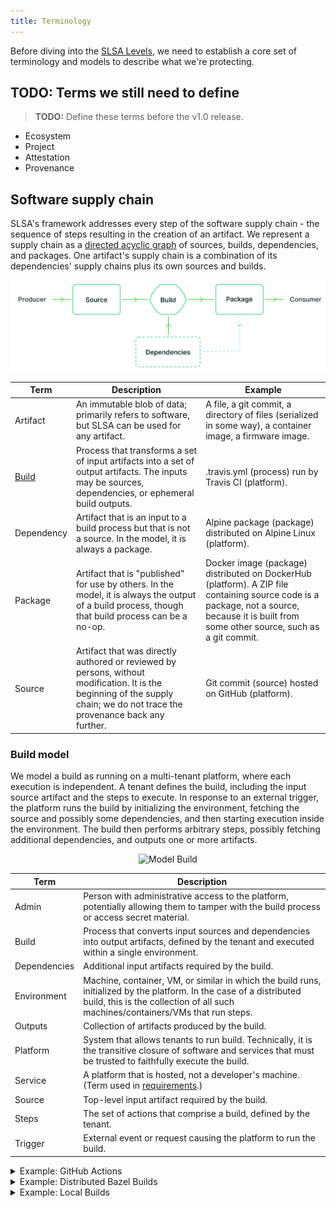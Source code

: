 ```yaml
---
title: Terminology
---
```

<div class="subtitle">

Before diving into the [SLSA Levels](levels.md), we need to establish a core set
of terminology and models to describe what we're protecting.

</div>

## TODO: Terms we still need to define

> **TODO:** Define these terms before the v1.0 release.

-   Ecosystem
-   Project
-   Attestation
-   Provenance

## Software supply chain

SLSA's framework addresses every step of the software supply chain - the
sequence of steps resulting in the creation of an artifact. We represent a
supply chain as a [directed acyclic graph] of sources, builds, dependencies, and
packages. One artifact's supply chain is a combination of its dependencies'
supply chains plus its own sources and builds.

[directed acyclic graph]: https://en.wikipedia.org/wiki/Directed_acyclic_graph

![Software Supply Chain Model](../../images/supply-chain-model.svg)

| Term | Description | Example |
| --- | --- | --- |
| Artifact | An immutable blob of data; primarily refers to software, but SLSA can be used for any artifact. | A file, a git commit, a directory of files (serialized in some way), a container image, a firmware image. |
| [Build] | Process that transforms a set of input artifacts into a set of output artifacts. The inputs may be sources, dependencies, or ephemeral build outputs. | .travis.yml (process) run by Travis CI (platform). |
| Dependency | Artifact that is an input to a build process but that is not a source. In the model, it is always a package. | Alpine package (package) distributed on Alpine Linux (platform). |
| Package | Artifact that is "published" for use by others. In the model, it is always the output of a build process, though that build process can be a no-op. | Docker image (package) distributed on DockerHub (platform). A ZIP file containing source code is a package, not a source, because it is built from some other source, such as a git commit. |
| Source | Artifact that was directly authored or reviewed by persons, without modification. It is the beginning of the supply chain; we do not trace the provenance back any further. | Git commit (source) hosted on GitHub (platform). |

[build]: #build-model

### Build model

We model a build as running on a multi-tenant platform, where each execution is
independent. A tenant defines the build, including the input source artifact and
the steps to execute. In response to an external trigger, the platform runs the
build by initializing the environment, fetching the source and possibly some
dependencies, and then starting execution inside the environment. The build then
performs arbitrary steps, possibly fetching additional dependencies, and outputs
one or more artifacts.

<p align="center"><img src="../../images/build-model.svg" alt="Model Build"></p>

| Term | Description
| --- | ---
| Admin | Person with administrative access to the platform, potentially allowing them to tamper with the build process or access secret material.
| Build | Process that converts input sources and dependencies into output artifacts, defined by the tenant and executed within a single environment.
| Dependencies | Additional input artifacts required by the build.
| Environment | Machine, container, VM, or similar in which the build runs, initialized by the platform. In the case of a distributed build, this is the collection of all such machines/containers/VMs that run steps.
| Outputs | Collection of artifacts produced by the build.
| Platform | System that allows tenants to run build. Technically, it is the transitive closure of software and services that must be trusted to faithfully execute the build.
| Service | A platform that is hosted, not a developer's machine. (Term used in [requirements](requirements.md).)
| Source | Top-level input artifact required by the build.
| Steps | The set of actions that comprise a build, defined by the tenant.
| Trigger | External event or request causing the platform to run the build.

<details><summary>Example: GitHub Actions</summary>

| Term         | Example
| ------------ | -------
| Admin        | GitHub personnel
| Build        | Workflow or job (either would be OK)
| Dependencies | any other artifacts fetched during execution
| Environment  | [`runs-on`]
| Platform     | [GitHub Actions] + runner + runner's dependent services
| Source       | git commit defining the workflow
| Steps        | [`steps`]
| Trigger      | [workflow trigger]

[GitHub Actions]: https://docs.github.com/en/actions
[`runs-on`]: https://docs.github.com/en/actions/using-workflows/workflow-syntax-for-github-actions#jobsjob_idruns-on
[`steps`]: https://docs.github.com/en/actions/using-workflows/workflow-syntax-for-github-actions#jobsjob_idsteps
[workflow trigger]: https://docs.github.com/en/actions/using-workflows/triggering-a-workflow

</details>

<details><summary>Example: Distributed Bazel Builds</summary>

Suppose a [Bazel] build runs on GitHub Actions using Bazel's [remote execution]
feature. Some steps (namely `bazel` itself) run on a GitHub Actions runner while
other steps (Bazel actions) run on a remote execution service.

In this case, the build's **environment** is the union of the GitHub Actions
runner environment plus the remote execution environment.

[Bazel]: https://bazel.build
[remote execution]: https://bazel.build/docs/remote-execution

</details>

<details><summary>Example: Local Builds</summary>

The model can still work for the case of a developer building on their local
workstation, though this does not meet SLSA 2+.

| Term         | Example
| ------------ | -------
| Admin        | developer
| Build        | whatever they ran
| Environment  | developer's workstation
| Platform     | developer's workstation
| Steps        | whatever they ran
| Trigger      | commands that the developer ran

</details>
